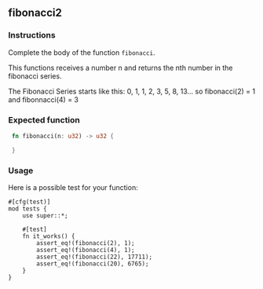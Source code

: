 ## fibonacci2

### Instructions

Complete the body of the function `fibonacci`.

This functions receives a number n and returns the nth number in the fibonacci series.

The Fibonacci Series starts like this: 0, 1, 1, 2, 3, 5, 8, 13... so fibonacci(2) = 1 and fibonnacci(4) = 3


### Expected function

```rust
 fn fibonacci(n: u32) -> u32 {

 }
```

### Usage

Here is a possible test for your function:

```
#[cfg(test)]
mod tests {
    use super::*;

    #[test]
    fn it_works() {
        assert_eq!(fibonacci(2), 1);
        assert_eq!(fibonacci(4), 1);
        assert_eq!(fibonacci(22), 17711);
        assert_eq!(fibonacci(20), 6765);
    }
}
```
